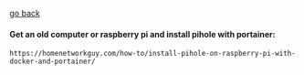[go back](../README.md)

#### Get an old computer or raspberry pi and install pihole with portainer: 
    
    https://homenetworkguy.com/how-to/install-pihole-on-raspberry-pi-with-docker-and-portainer/

